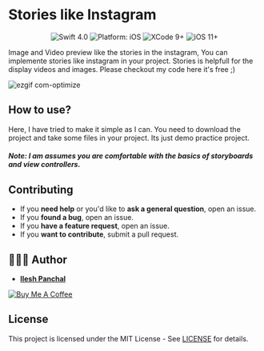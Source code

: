# Stories like Instagram

<p align="center">
<img src="https://img.shields.io/badge/Swift-4.0-brightgreen.svg" alt="Swift 4.0"/>
<img src="https://img.shields.io/badge/platform-iOS-brightgreen.svg" alt="Platform: iOS"/>
<img src="https://img.shields.io/badge/Xcode-9%2B-brightgreen.svg" alt="XCode 9+"/>
<img src="https://img.shields.io/badge/iOS-11%2B-brightgreen.svg" alt="iOS 11+"/>
</a>
</p>

Image and Video preview like the stories in the instagram, You can implemente stories like instagram in your project. Stories is helpfull for the display videos and images. Please checkout my code here it's free ;)

![ezgif com-optimize](https://i.imgflip.com/2rn8vi.gif)


## How to use?

Here, I have tried to make it simple as I can. You need to download the project and take some files in your project. Its just demo practice project. 

##### Note: I am assumes you are comfortable with the basics of storyboards and view controllers.

## Contributing

- If you **need help** or you'd like to **ask a general question**, open an issue.
- If you **found a bug**, open an issue.
- If you **have a feature request**, open an issue.
- If you **want to contribute**, submit a pull request.

## 👨🏻‍💻 Author

* **[Ilesh Panchal](https://twitter.com/ilesh_panchal)** 

<a href="https://www.buymeacoffee.com/dD9nr61qx" target="_blank"><img src="https://www.buymeacoffee.com/assets/img/custom_images/black_img.png" alt="Buy Me A Coffee" style="height: auto !important;width: auto !important;" ></a>

## License

This project is licensed under the MIT License - See [LICENSE](./LICENSE) for details.
